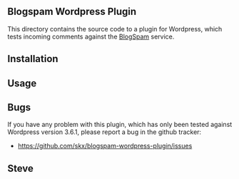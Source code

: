 Blogspam Wordpress Plugin
-------------------------

This directory contains the source code to a plugin
for Wordpress, which tests incoming comments against
the [BlogSpam](http://blogspam.net/) service.


Installation
------------


Usage
-----


Bugs
----

If you have any problem with this plugin, which has only
been tested against Wordpress version 3.6.1, please
report a bug in the github tracker:

 * https://github.com/skx/blogspam-wordpress-plugin/issues
 

Steve
---
